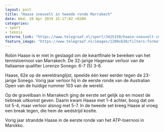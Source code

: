 ```yaml
---
layout: post
title: "Haase sneuvelt in tweede ronde Marrakech"
date: Wed, 10 Apr 2019 15:17:02 +0200
categories: 
- sport 
- tennis 
externe_link: "https://www.telegraaf.nl/sport/3425150/haase-sneuvelt-in-tweede-ronde-marrakech"
feature_image: "https://www.telegraaf.nl/images/1200x630/filters:format(jpeg):quality(80)/cdn-kiosk-api.telegraaf.nl/edb2a0f4-5b92-11e9-b673-0255c322e81b.jpg"
---
```


<p class="intro">Robin Haase is er niet in geslaagd om de kwartfinale te bereiken van het tennistoernooi van Marrakech. De 32-jarige Hagenaar verloor van de Italiaanse qualifier Lorenzo Sonego: 6-7 (5) 3-6.</p> <p>Haase, 62e op de wereldranglijst, speelde één keer eerder tegen de 23-jarige Sonego. Vorig jaar verloor hij in de eerste ronde van de Australian Open van de huidige nummer 103 van de wereld.</p><p>Op de gravelbaan in Marrakech ging de eerste set gelijk op en moest de tiebreak uitkomst geven. Daarin kwam Haase met 1-4 achter, boog dat om tot 5-4, maar verloor alsnog met 5-7. In de tweede set kreeg Haase al vroeg een break tegen, die hem de wedstrijd kostte.</p><p>Vorig jaar strandde Haase in de eerste ronde van het ATP-toernooi in Marokko.</p>
